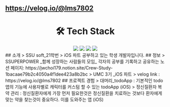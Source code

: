 ## https://velog.io/@lms7802
<div align=center><h1>🛠 Tech Stack </h1></div>
<div align=center>
  <img src="https://img.shields.io/badge/Swift-F05138?style=for-the-badge&logo=Swift&logoColor=white">
  <img src="https://img.shields.io/badge/github-181717?style=for-the-badge&logo=github&logoColor=white">
  <img src="https://img.shields.io/badge/git-F05032?style=for-the-badge&logo=git&logoColor=white">
  <img src="https://img.shields.io/badge/firebase-FFCA28?style=for-the-badge&logo=firebase&logoColor=white">
  <br>
</div>
## 소개
> SSU soft_21학번
> iOS 파트 공부하고 있는 학생 개발자입니다.
## 정보
> SSUPERPOWER _함께 성장하는 사람들의 모임_ 각자의 공부를 기록하고 공유하는 노션 페이지: https://jwchoi179.notion.site/Crew-Study-1bacaae79b2c4050a4f1dee423a8b2bc
> UMC 3기 _iOS 파트
> velog link : https://velog.io/@lms7802
## 프로젝트 경험
> 대머리_todoApp : 기본적인 todo 앱의 기능에 사용자별로 캐릭터를 커스텀 할 수 있는 todoApp (iOS)
> 정신질환자 복약 관리 : 정신질환자에게 가장 먼저 필요한것은 정신질환을 치료하는 것보다 환자에게 맞는 약을 찾는것이 중요하다. 이를 도와주는 앱 (iOS)
